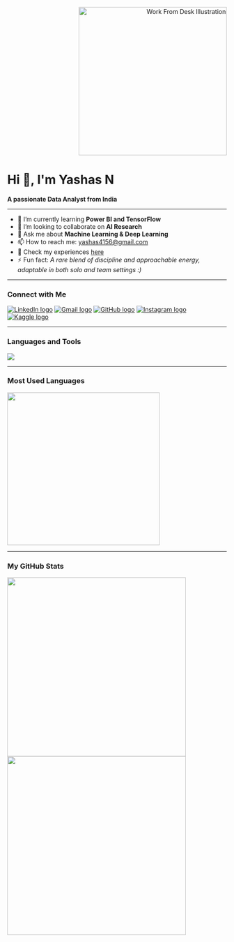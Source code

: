 <!-- Header Section with avatar-style illustration -->
<p align="right">
  <img src="sd.jpg" width="340" alt="Work From Desk Illustration" />
</p>

<h1 align="left">Hi 👋, I'm Yashas N</h1>
<p align="left"><b>A passionate Data Analyst from India</b></p>

---

- 🌱 I’m currently learning **Power BI and TensorFlow**
- 🤝 I’m looking to collaborate on **AI Research**
- 💬 Ask me about **Machine Learning & Deep Learning**
- 📫 How to reach me: yashas4156@gmail.com
- 👀 Check my experiences [here](https://www.linkedin.com/in/your-link)
- ⚡ Fun fact: *A rare blend of discipline and approachable energy, adaptable in both solo and team settings :)*
  
---

### Connect with Me

<p>
  <a href="https://linkedin.com/in/your-link"><img src="https://img.shields.io/badge/LinkedIn-0077B5?logo=linkedin&logoColor=white" alt="LinkedIn logo"/></a>
  <a href="mailto:yashas4156@gmail.com"><img src="https://img.shields.io/badge/Gmail-D14836?logo=gmail&logoColor=white" alt="Gmail logo"/></a>
  <a href="https://github.com/your-github-username"><img src="https://img.shields.io/badge/GitHub-181717?logo=github&logoColor=white" alt="GitHub logo"/></a>
  <a href="https://instagram.com/your-instagram"><img src="https://img.shields.io/badge/Instagram-E4405F?logo=instagram&logoColor=white" alt="Instagram logo" /></a>
  <a href="https://kaggle.com/your-kaggle"><img src="https://img.shields.io/badge/Kaggle-20BEFF?logo=kaggle&logoColor=white" alt="Kaggle logo" /></a>
</p>

---

### Languages and Tools

<p>
  <img src="https://skillicons.dev/icons?i=py,sql,js,cpp,react,flask,pandas,keras,tensorflow,sklearn,numpy,tableau,powerbi,git,linux,html,css,seaborn,matplotlib,mysql,sqlite" />
</p>

---

### Most Used Languages

<p align="left">
  <img src="https://github-readme-stats.vercel.app/api/top-langs/?username=your-github-username&layout=compact&theme=radical&hide=html,css,js,cpp,sql" width="350px"/>
</p>

---

### My GitHub Stats

<p align="left">
  <img src="https://github-readme-stats.vercel.app/api?username=your-github-username&show_icons=true&theme=radical" width="410px"/>
  <img src="https://github-readme-streak-stats.herokuapp.com/?user=your-github-username&theme=radical" width="410px"/>
</p>
